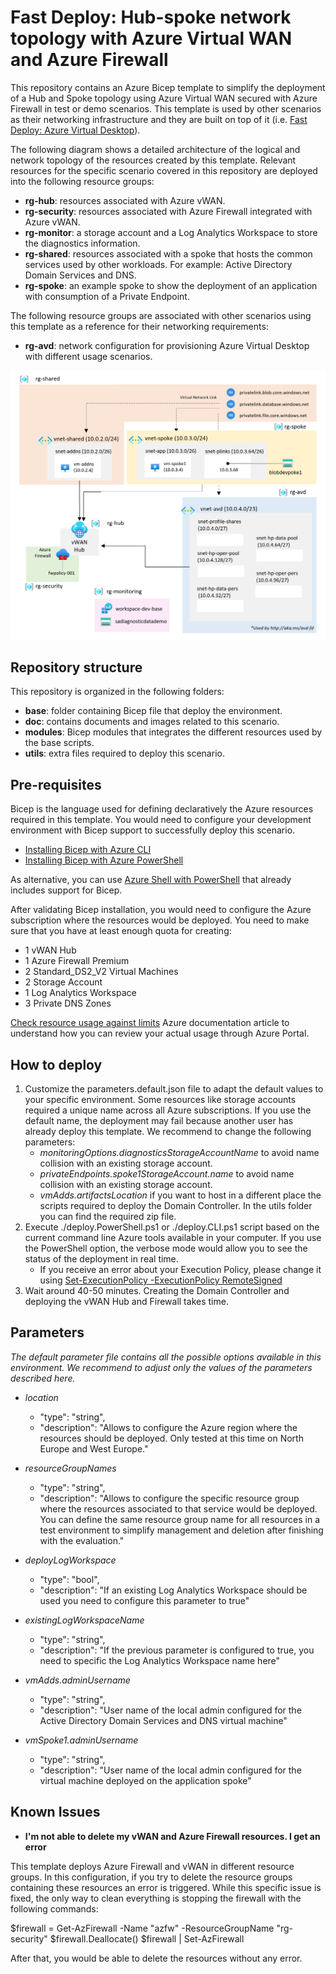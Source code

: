 # Fast Deploy: Hub-spoke network topology with Azure Virtual WAN and Azure Firewall

This repository contains an Azure Bicep template to simplify the deployment of a Hub and Spoke topology using Azure Virtual WAN secured with Azure Firewall in test or demo scenarios. This template is used by other scenarios as their networking infrastructure and they are built on top of it (i.e. [Fast Deploy: Azure Virtual Desktop](https://github.com/MS-ES-DEMO/avd-consumption-fast-deploy)).

The following diagram shows a detailed architecture of the logical and network topology of the resources created by this template. Relevant resources for the specific scenario covered in this repository are deployed into the following resource groups:

- **rg-hub**: resources associated with Azure vWAN.
- **rg-security**: resources associated with Azure Firewall integrated with Azure vWAN.
- **rg-monitor**: a storage account and a Log Analytics Workspace to store the diagnostics information.
- **rg-shared**: resources associated with a spoke that hosts the common services used by other workloads. For example: Active Directory Domain Services and DNS.
- **rg-spoke**: an example spoke to show the deployment of an application with consumption of a Private Endpoint.

The following resource groups are associated with other scenarios using this template as a reference for their networking requirements:

- **rg-avd**: network configuration for provisioning Azure Virtual Desktop with different usage scenarios.

![Logical architecture](/doc/images/logical-network-diagram.png )

## Repository structure

This repository is organized in the following folders:

- **base**: folder containing Bicep file that deploy the environment.
- **doc**: contains documents and images related to this scenario.
- **modules**: Bicep modules that integrates the different resources used by the base scripts.
- **utils**: extra files required to deploy this scenario.

## Pre-requisites

Bicep is the language used for defining declaratively the Azure resources required in this template. You would need to configure your development environment with Bicep support to successfully deploy this scenario.

- [Installing Bicep with Azure CLI](https://docs.microsoft.com/en-us/azure/azure-resource-manager/bicep/install#azure-cli)
- [Installing Bicep with Azure PowerShell](https://docs.microsoft.com/en-us/azure/azure-resource-manager/bicep/install#azure-powershell)

As alternative, you can use [Azure Shell with PowerShell](https://ms.portal.azure.com/#cloudshell/) that already includes support for Bicep.

After validating Bicep installation, you would need to configure the Azure subscription where the resources would be deployed. You need to make sure that you have at least enough quota for creating:

- 1 vWAN Hub
- 1 Azure Firewall Premium
- 2 Standard_DS2_V2 Virtual Machines
- 2 Storage Account
- 1 Log Analytics Workspace
- 3 Private DNS Zones

[Check resource usage against limits](https://docs.microsoft.com/en-us/azure/networking/check-usage-against-limits#azure-portal) Azure documentation article to understand how you can review your actual usage through Azure Portal.

## How to deploy

1. Customize the parameters.default.json file to adapt the default values to your specific environment. Some resources like storage accounts required a unique name across all Azure subscriptions. If you use the default name, the deployment may fail because another user has already deploy this template. We recommend to change the following parameters:
    - *monitoringOptions.diagnosticsStorageAccountName* to avoid name collision with an existing storage account.
    - *privateEndpoints.spoke1StorageAccount.name* to avoid name collision with an existing storage account.
    - *vmAdds.artifactsLocation* if you want to host in a different place the scripts required to deploy the Domain Controller. In the utils folder you can find the required zip file.
2. Execute ./deploy.PowerShell.ps1 or ./deploy.CLI.ps1 script based on the current command line Azure tools available in your computer. If you use the PowerShell option, the verbose mode would allow you to see the status of the deployment in real time.
    - If you receive an error about your Execution Policy, please change it using [Set-ExecutionPolicy -ExecutionPolicy RemoteSigned](https://docs.microsoft.com/en-us/powershell/module/microsoft.powershell.security/set-executionpolicy?view=powershell-7.2)
3. Wait around 40-50 minutes. Creating the Domain Controller and deploying the vWAN Hub and Firewall takes time.

## Parameters

*The default parameter file contains all the possible options available in this environment. We recommend to adjust only the values of the parameters described here.*

- *location*
  - "type": "string",
  - "description": "Allows to configure the Azure region where the resources should be deployed. Only tested at this time on North Europe and West Europe."

- *resourceGroupNames*
  - "type": "string",
  - "description": "Allows to configure the specific resource group where the resources associated to that service would be deployed. You can define the same resource group name for all resources in a test environment to simplify management and deletion after finishing with the evaluation."

- *deployLogWorkspace*
  - "type": "bool",
  - "description": "If an existing Log Analytics Workspace should be used you need to configure this parameter to true"

- *existingLogWorkspaceName*
  - "type": "string",
  - "description": "If the previous parameter is configured to true, you need to specific the Log Analytics Workspace name here"
  
- *vmAdds.adminUsername*
  - "type": "string",
  - "description": "User name of the local admin configured for the Active Directory Domain Services and DNS virtual machine"

- *vmSpoke1.adminUsername*
  - "type": "string",
  - "description": "User name of the local admin configured for the virtual machine deployed on the application spoke"

## Known Issues

- **I'm not able to delete my vWAN and Azure Firewall resources. I get an error**

This template deploys Azure Firewall and vWAN in different resource groups. In this configuration, if you try to delete the resource groups containing these resources an error is triggered. While this specific issue is fixed, the only way to clean everything is stopping the firewall with the following commands:

$firewall = Get-AzFirewall -Name "azfw" -ResourceGroupName "rg-security"
$firewall.Deallocate()
$firewall | Set-AzFirewall

After that, you would be able to delete the resources without any error.